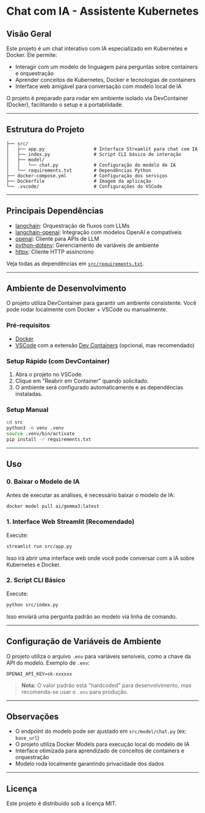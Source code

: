 # Chat com IA - Assistente Kubernetes

## Visão Geral

Este projeto é um chat interativo com IA especializado em Kubernetes e Docker. Ele permite:
- Interagir com um modelo de linguagem para perguntas sobre containers e orquestração
- Aprender conceitos de Kubernetes, Docker e tecnologias de containers
- Interface web amigável para conversação com modelo local de IA

O projeto é preparado para rodar em ambiente isolado via DevContainer (Docker), facilitando o setup e a portabilidade.

---

## Estrutura do Projeto

```
├── src/
│   ├── app.py                  # Interface Streamlit para chat com IA
│   ├── index.py                # Script CLI básico de interação
│   ├── model/
│   │   └── chat.py             # Configuração do modelo de IA
│   └── requirements.txt        # Dependências Python
├── docker-compose.yml          # Configuração dos serviços
├── Dockerfile                  # Imagem da aplicação
└── .vscode/                    # Configurações do VSCode
```

---

## Principais Dependências

- [langchain](https://python.langchain.com/): Orquestração de fluxos com LLMs
- [langchain-openai](https://python.langchain.com/docs/integrations/openai): Integração com modelos OpenAI e compatíveis
- [openai](https://pypi.org/project/openai/): Cliente para APIs de LLM
- [python-dotenv](https://pypi.org/project/python-dotenv/): Gerenciamento de variáveis de ambiente
- [httpx](https://www.python-httpx.org/): Cliente HTTP assíncrono

Veja todas as dependências em [`src/requirements.txt`](src/requirements.txt).

---

## Ambiente de Desenvolvimento

O projeto utiliza DevContainer para garantir um ambiente consistente. Você pode rodar localmente com Docker + VSCode ou manualmente.

### Pré-requisitos
- [Docker](https://www.docker.com/)
- [VSCode](https://code.visualstudio.com/) com a extensão [Dev Containers](https://marketplace.visualstudio.com/items?itemName=ms-vscode-remote.remote-containers) (opcional, mas recomendado)

### Setup Rápido (com DevContainer)
1. Abra o projeto no VSCode.
2. Clique em "Reabrir em Container" quando solicitado.
3. O ambiente será configurado automaticamente e as dependências instaladas.

### Setup Manual
```bash
cd src
python3 -m venv .venv
source .venv/bin/activate
pip install -r requirements.txt
```

---

## Uso

### 0. Baixar o Modelo de IA
Antes de executar as análises, é necessário baixar o modelo de IA:
```bash
docker model pull ai/gemma3:latest
```

### 1. Interface Web Streamlit (Recomendado)
Execute:
```bash
streamlit run src/app.py
```
Isso irá abrir uma interface web onde você pode conversar com a IA sobre Kubernetes e Docker.

### 2. Script CLI Básico
Execute:
```bash
python src/index.py
```
Isso enviará uma pergunta padrão ao modelo via linha de comando.

---

## Configuração de Variáveis de Ambiente

O projeto utiliza o arquivo `.env` para variáveis sensíveis, como a chave da API do modelo. Exemplo de `.env`:
```
OPENAI_API_KEY=sk-xxxxxx
```
> **Nota:** O valor padrão está "hardcoded" para desenvolvimento, mas recomenda-se usar o `.env` para produção.

---

## Observações
- O endpoint do modelo pode ser ajustado em `src/model/chat.py` (ex: `base_url`)
- O projeto utiliza Docker Models para execução local do modelo de IA
- Interface otimizada para aprendizado de conceitos de containers e orquestração
- Modelo roda localmente garantindo privacidade dos dados

---

## Licença

Este projeto é distribuído sob a licença MIT. 